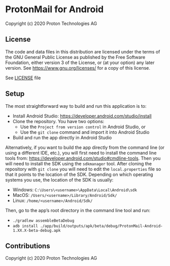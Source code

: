 
# ProtonMail for Android

Copyright (c) 2020 Proton Technologies AG

## License

The code and data files in this distribution are licensed under the terms of the GNU General Public License as published by the Free Software Foundation, either version 3 of the License, or (at your option) any later version. See <https://www.gnu.org/licenses/> for a copy of this license.

See [LICENSE](LICENSE) file

## Setup

The most straightforward way to build and run this application is to:

- Install Android Studio: https://developer.android.com/studio/install
- Clone the repository. You have two options:
	- Use the `Project from version control` in Android Studio, or
	- Use the `git clone` command and import it into Android Studio
- Build and run the app directly in Android Studio

Alternatively, if you want to build the app directly from the command line (or using a different IDE, etc.), you will first need to install the command line tools from: https://developer.android.com/studio#cmdline-tools. Then you will need to install the SDK using the `sdkmanager` tool. After cloning the repository with `git clone` you will need to edit the `local.properties` file so that it points to the location of the SDK. Depending on which operating systems you use, the location of the SDK is usually:

- Windows: `C:\Users\<username>\AppData\Local\Android\sdk`
- MacOS: `/Users/<username>/Library/Android/Sdk/`
- Linux: `/home/<username>/Android/Sdk/`

Then, go to the app’s root directory in the command line tool and run:

- `./gradlew assembleBetaDebug`
- `adb install ./app/build/outputs/apk/beta/debug/ProtonMail-Android-1.XX.X-beta-debug.apk`

## Contributions



Copyright (c) 2020 Proton Technologies AG

